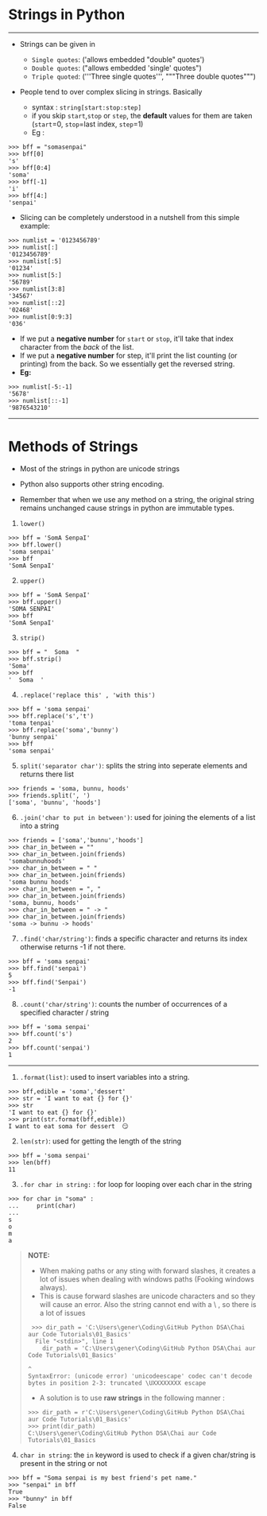 # Strings in Python

---

- Strings can be given in 
    - `Single quotes`: ('allows embedded "double" quotes')
    - `Double quotes`: ("allows embedded 'single' quotes")
    - `Triple quoted`: ('''Three single quotes''', """Three double quotes""")


- People tend to over complex slicing in strings. Basically
  - syntax : `string[start:stop:step]`
  - if you skip `start`,`stop` or `step`, the **default** values for them are taken (`start`=0, `stop`=last index, `step`=1)
  - Eg : 
```
>>> bff = "somasenpai"
>>> bff[0]
's'
>>> bff[0:4]
'soma'
>>> bff[-1]
'i'
>>> bff[4:]
'senpai'
```
- Slicing can be completely understood in a nutshell from this simple example:
```
>>> numlist = '0123456789'
>>> numlist[:]
'0123456789'
>>> numlist[:5] 
'01234'
>>> numlist[5:] 
'56789'
>>> numlist[3:8] 
'34567'
>>> numlist[::2] 
'02468'
>>> numlist[0:9:3] 
'036'
```
- If we put a **negative number** for `start` or `stop`, it'll take that index character from the _back_ of the list.
- If we put a **negative number** for step, it'll print the list counting (or printing) from the back. So we essentially get the reversed string.
- **Eg:**
```
>>> numlist[-5:-1] 
'5678'
>>> numlist[::-1]  
'9876543210'
```

--- 

# Methods of Strings

- Most of the strings in python are unicode strings 
- Python also supports other string encoding.

- Remember that when we use any method on a string, the original string remains unchanged cause strings in python are immutable types.

1. `lower()`
```
>>> bff = 'SomA SenpaI'
>>> bff.lower()
'soma senpai'
>>> bff
'SomA SenpaI'
```

2. `upper()`
```
>>> bff = 'SomA SenpaI'
>>> bff.upper()
'SOMA SENPAI'
>>> bff
'SomA SenpaI'
```

3. `strip()`
```
>>> bff = "  Soma  "
>>> bff.strip()
'Soma'
>>> bff
'  Soma  '
```


4. `.replace('replace this' , 'with this')`
```
>>> bff = 'soma senpai'
>>> bff.replace('s','t')
'toma tenpai'
>>> bff.replace('soma','bunny')
'bunny senpai'
>>> bff
'soma senpai'
```

5. `split('separator char')`: splits the string into seperate elements and returns there list
```
>>> friends = 'soma, bunnu, hoods'
>>> friends.split(', ')
['soma', 'bunnu', 'hoods']
```

6. `.join('char to put in between')`: used for joining the elements of a list into a string
```
>>> friends = ['soma','bunnu','hoods']
>>> char_in_between = ""
>>> char_in_between.join(friends)
'somabunnuhoods'
>>> char_in_between = " "
>>> char_in_between.join(friends)
'soma bunnu hoods'
>>> char_in_between = ", "
>>> char_in_between.join(friends)
'soma, bunnu, hoods'
>>> char_in_between = " -> " 
>>> char_in_between.join(friends)
'soma -> bunnu -> hoods'
```

7. `.find('char/string')`: finds a specific character and returns its index otherwise returns -1 if not there.
```
>>> bff = 'soma senpai'
>>> bff.find('senpai')
5
>>> bff.find('Senpai')
-1
```

8. `.count('char/string')`: counts the number of occurrences of a specified character / string
```
>>> bff = 'soma senpai'
>>> bff.count('s')
2
>>> bff.count('senpai')
1
```
---

1. `.format(list)`: used to insert variables into a string.
```
>>> bff,edible = 'soma','dessert'
>>> str = 'I want to eat {} for {}'
>>> str
'I want to eat {} for {}'
>>> print(str.format(bff,edible)) 
I want to eat soma for dessert  😏
```

2. `len(str)`: used for getting the length of the string
```
>>> bff = 'soma senpai'
>>> len(bff)
11
```
3. `.for char in string:` : for loop for looping over each char in the string 
```
>>> for char in "soma" :     
...     print(char)
... 
s
o
m
a
```

> **NOTE:**
> - When making paths or any sting with forward slashes, it creates a lot of issues when dealing with windows paths (Fooking windows always).
> - This is cause forward slashes are unicode characters and so they will cause an error. Also the string cannot end with a \ , so there is a lot of issues 
> ```
>  >>> dir_path = 'C:\Users\gener\Coding\GitHub Python DSA\Chai aur Code Tutorials\01_Basics'
>   File "<stdin>", line 1
>     dir_path = 'C:\Users\gener\Coding\GitHub Python DSA\Chai aur Code Tutorials\01_Basics'
>                                                                                           ^
> SyntaxError: (unicode error) 'unicodeescape' codec can't decode bytes in position 2-3: truncated \UXXXXXXXX escape
> ```
> - A solution is to use **raw strings** in the following manner : 
> ```
> >>> dir_path = r'C:\Users\gener\Coding\GitHub Python DSA\Chai aur Code Tutorials\01_Basics'
> >>> print(dir_path)
> C:\Users\gener\Coding\GitHub Python DSA\Chai aur Code Tutorials\01_Basics
> ```

4. `char in string`: the `in` keyword is used to check if a given char/string is present in the string or not
```
>>> bff = "Soma senpai is my best friend's pet name."
>>> "senpai" in bff
True
>>> "bunny" in bff  
False
```